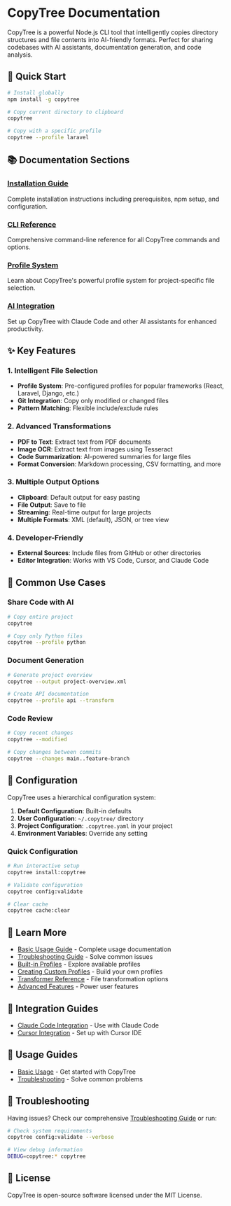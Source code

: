 # CopyTree Documentation

CopyTree is a powerful Node.js CLI tool that intelligently copies directory structures and file contents into AI-friendly formats. Perfect for sharing codebases with AI assistants, documentation generation, and code analysis.

## 🚀 Quick Start

```bash
# Install globally
npm install -g copytree

# Copy current directory to clipboard
copytree

# Copy with a specific profile
copytree --profile laravel
```

## 📚 Documentation Sections

### [Installation Guide](./installation/installation-guide.md)
Complete installation instructions including prerequisites, npm setup, and configuration.

### [CLI Reference](./cli/copytree-reference.md)
Comprehensive command-line reference for all CopyTree commands and options.

### [Profile System](./profiles/profile-overview.md)
Learn about CopyTree's powerful profile system for project-specific file selection.

### [AI Integration](./installation/claude-integration.md)
Set up CopyTree with Claude Code and other AI assistants for enhanced productivity.


## ✨ Key Features

### 1. **Intelligent File Selection**
- **Profile System**: Pre-configured profiles for popular frameworks (React, Laravel, Django, etc.)
- **Git Integration**: Copy only modified or changed files
- **Pattern Matching**: Flexible include/exclude rules

### 2. **Advanced Transformations**
- **PDF to Text**: Extract text from PDF documents
- **Image OCR**: Extract text from images using Tesseract
- **Code Summarization**: AI-powered summaries for large files
- **Format Conversion**: Markdown processing, CSV formatting, and more

### 3. **Multiple Output Options**
- **Clipboard**: Default output for easy pasting
- **File Output**: Save to file
- **Streaming**: Real-time output for large projects
- **Multiple Formats**: XML (default), JSON, or tree view

### 4. **Developer-Friendly**
- **External Sources**: Include files from GitHub or other directories
- **Editor Integration**: Works with VS Code, Cursor, and Claude Code

## 🎯 Common Use Cases

### Share Code with AI
```bash
# Copy entire project
copytree

# Copy only Python files
copytree --profile python
```

### Document Generation
```bash
# Generate project overview
copytree --output project-overview.xml

# Create API documentation
copytree --profile api --transform
```

### Code Review
```bash
# Copy recent changes
copytree --modified

# Copy changes between commits
copytree --changes main..feature-branch
```


## 🔧 Configuration

CopyTree uses a hierarchical configuration system:

1. **Default Configuration**: Built-in defaults
2. **User Configuration**: `~/.copytree/` directory
3. **Project Configuration**: `.copytree.yaml` in your project
4. **Environment Variables**: Override any setting

### Quick Configuration
```bash
# Run interactive setup
copytree install:copytree

# Validate configuration
copytree config:validate

# Clear cache
copytree cache:clear
```

## 📖 Learn More

- [Basic Usage Guide](./usage/basic-usage.md) - Complete usage documentation
- [Troubleshooting Guide](./usage/troubleshooting.md) - Solve common issues
- [Built-in Profiles](./profiles/builtin-profiles.md) - Explore available profiles
- [Creating Custom Profiles](./profiles/profile-creation-guide.md) - Build your own profiles
- [Transformer Reference](./profiles/transformer-reference.md) - File transformation options
- [Advanced Features](./profiles/profile-advanced.md) - Power user features

## 🤝 Integration Guides

- [Claude Code Integration](./installation/claude-integration.md) - Use with Claude Code
- [Cursor Integration](./installation/cursor-integration.md) - Set up with Cursor IDE

## 📘 Usage Guides

- [Basic Usage](./usage/basic-usage.md) - Get started with CopyTree
- [Troubleshooting](./usage/troubleshooting.md) - Solve common problems

## 🐛 Troubleshooting

Having issues? Check our comprehensive [Troubleshooting Guide](./usage/troubleshooting.md) or run:

```bash
# Check system requirements
copytree config:validate --verbose

# View debug information
DEBUG=copytree:* copytree
```

## 📄 License

CopyTree is open-source software licensed under the MIT License.